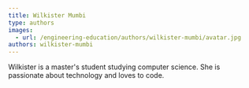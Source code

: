 ```yaml
---
title: Wilkister Mumbi
type: authors
images:
  - url: /engineering-education/authors/wilkister-mumbi/avatar.jpg
authors: wilkister-mumbi
---
```

Wilkister is a master's student studying computer science. She is passionate about technology and loves to code.
